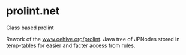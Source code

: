 # prolint.net
Class based prolint

Rework of the www.oehive.org/prolint. Java tree of JPNodes stored in temp-tables for easier and facter access from rules.

